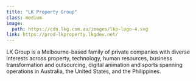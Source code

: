 ```yaml
---
title: "LK Property Group"
class: medium
image: 
  path: https://cdn.lkg.com.au/images/lkp-logo-4.svg
link: https://prod-lkproperty.lkgdev.net/
---
```


LK Group is a Melbourne-based family of private companies with diverse interests across property, technology, human resources, business transformation and outsourcing, digital animation and sports spanning operations in Australia, the United States, and the Philippines.